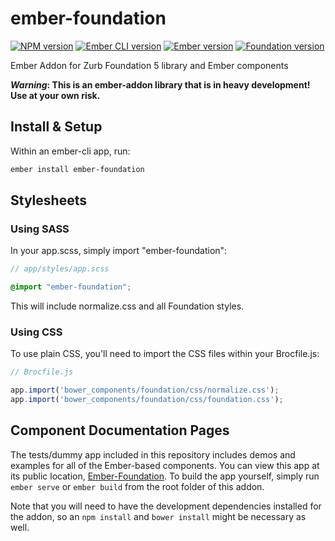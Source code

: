 # ember-foundation

[![NPM version](https://img.shields.io/npm/v/ember-foundation.svg?style=flat-square)](https://www.npmjs.com/package/ember-foundation)
[![Ember CLI version](https://img.shields.io/badge/ember--cli-0.2.7-d84a32.svg?style=flat-square)](http://www.ember-cli.com)
[![Ember version](https://img.shields.io/badge/ember-1.12.0-e1563f.svg?style=flat-square)](http://emberjs.com)
[![Foundation version](https://img.shields.io/badge/foundation-5.5.2-085a78.svg?style=flat-square)](http://foundation.zurb.com)

Ember Addon for Zurb Foundation 5 library and Ember components

***Warning*: This is an ember-addon library that is in heavy development! Use at your own risk.**

## Install & Setup

Within an ember-cli app, run:

```sh
ember install ember-foundation
```

## Stylesheets

### Using SASS

In your app.scss, simply import "ember-foundation":

```scss
// app/styles/app.scss

@import "ember-foundation";
```

This will include normalize.css and all Foundation styles.

### Using CSS

To use plain CSS, you'll need to import the CSS files within your Brocfile.js:

```js
// Brocfile.js

app.import('bower_components/foundation/css/normalize.css');
app.import('bower_components/foundation/css/foundation.css');
```

## Component Documentation Pages

The tests/dummy app included in this repository includes demos and examples for all of the Ember-based components. You can view this app at its public location, [Ember-Foundation](http://joshforisha.github.io/ember-foundation). To build the app yourself, simply run `ember serve` or `ember build` from the root folder of this addon.

Note that you will need to have the development dependencies installed for the addon, so an `npm install` and `bower install` might be necessary as well.
